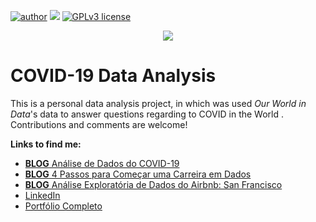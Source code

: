 [![author](https://img.shields.io/badge/author-lucca.miorelli-red.svg)](https://www.linkedin.com/in/lucca-miorelli/) [![](https://img.shields.io/badge/python-3.7+-blue.svg)](https://www.python.org/downloads/release/python-365/) [![GPLv3 license](https://img.shields.io/badge/License-GPLv3-blue.svg)](http://perso.crans.org/besson/LICENSE.html)

<p align="center">
  <img src="covid-analysis-banner" >
</p>


# COVID-19 Data Analysis
This is a personal data analysis project, in which was used *Our World in Data*'s data to answer questions regarding to COVID in the World . Contributions and comments are welcome!

**Links to find me:**
* [**BLOG** Análise de Dados do COVID-19](https://medium.com/@lucca.miorelli/an%C3%A1lise-de-dados-do-covid-19-bc27cafb96ec)
* [**BLOG** 4 Passos para Começar uma Carreira em Dados](https://medium.com/@lucca.miorelli/4-passos-para-come%C3%A7ar-na-%C3%A1rea-de-dados-8a79c5da937b)
* [**BLOG** Análise Exploratória de Dados do Airbnb: San Francisco](https://medium.com/@lucca.miorelli/an%C3%A1lise-explorat%C3%B3ria-de-dados-do-airbnb-san-francisco-7ef30fb906cf)
* [LinkedIn](https://www.linkedin.com/in/lucca-miorelli/)
* [Portfólio Completo](https://github.com/lucca-miorelli/ds_projects)
